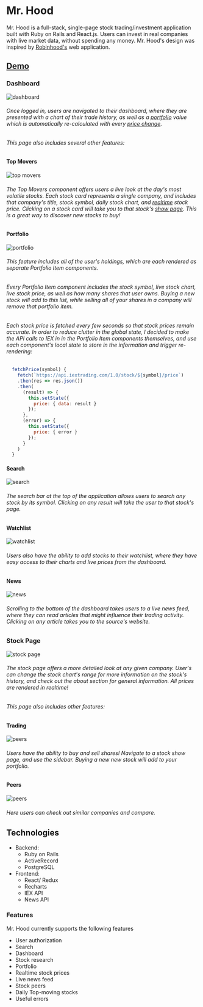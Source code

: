 # Mr. Hood

Mr. Hood is a full-stack, single-page stock trading/investment application built with Ruby on Rails and React.js. Users can invest in real companies with live market data, without spending any money. Mr. Hood's design was inspired by [Robinhood's](https://www.robinhood.com/) web application.

## [Demo](https://mrhood.herokuapp.com/)


### Dashboard
![dashboard](https://res.cloudinary.com/fullstackimages/image/upload/v1539194939/Mr.Hood/gifs/login.gif)
###### Once logged in, users are navigated to their dashboard, where they are presented with a chart of their trade history, as well as a [portfolio](https://mrhood.herokuapp.com/) value which is automatically re-calculated with every [price change](https://mrhood.herokuapp.com/).


###### This page also includes several other features:

#### Top Movers
![top movers](https://res.cloudinary.com/fullstackimages/image/upload/v1539195485/Mr.Hood/gifs/topmovers.gif)
###### The Top Movers component offers users a live look at the day's most volatile stocks. Each stock card represents a single company, and includes that company's title, stock symbol, daily stock chart, and [realtime](https://mrhood.herokuapp.com/) stock price. Clicking on a stock card will take you to that stock's [show page](https://mrhood.herokuapp.com/).  This is a great way to discover new stocks to buy!

#### Portfolio
![portfolio](https://res.cloudinary.com/fullstackimages/image/upload/v1539195905/Mr.Hood/gifs/portfolio.gif)
###### This feature includes all of the user's holdings, which are each rendered as separate Portfolio Item components.

###### Every Portfolio Item component includes the stock symbol, live stock chart, live stock price, as well as how many shares that user owns. Buying a new stock will add to this list, while selling all of your shares in a company will remove that portfolio item.

###### Each stock price is fetched every few seconds so that stock prices remain accurate. In order to reduce clutter in the global state, I decided to make the API calls to IEX in in the Portfolio Item components themselves, and use each component's local state to store in the information and trigger re-rendering:

```javascript
  fetchPrice(symbol) {
    fetch(`https://api.iextrading.com/1.0/stock/${symbol}/price`)
    .then(res => res.json())
    .then(
      (result) => {
        this.setState({
          price: { data: result }
        });
      },
      (error) => {
        this.setState({
          price: { error }
        });
      }
    )
  }
```

#### Search
![search](https://res.cloudinary.com/fullstackimages/image/upload/v1539196936/Mr.Hood/gifs/search.gif)
###### The search bar at the top of the application allows users to search any stock by its symbol. Clicking on any result will take the user to that stock's page.

#### Watchlist
![watchlist](https://res.cloudinary.com/fullstackimages/image/upload/v1539196505/Mr.Hood/gifs/watchlist.gif)
###### Users also have the ability to add stocks to their watchlist, where they have easy access to their charts and live prices from the dashboard.

#### News
![news](https://res.cloudinary.com/fullstackimages/image/upload/v1539197370/Mr.Hood/gifs/news.gif)
###### Scrolling to the bottom of the dashboard takes users to a live news feed, where they can read articles that might influence their trading activity. Clicking on any article takes you to the source's website.

### Stock Page
![stock page](https://res.cloudinary.com/fullstackimages/image/upload/v1539197971/Mr.Hood/gifs/stock_page.gif)
###### The stock page offers a more detailed look at any given company. User's can change the stock chart's range for more information on the stock's history, and check out the about section for general information. All prices are rendered in realtime!

###### This page also includes other features:

#### Trading
![peers](https://res.cloudinary.com/fullstackimages/image/upload/v1539200633/Mr.Hood/gifs/trading.gif)
###### Users have the ability to buy and sell shares! Navigate to a stock show page, and use the sidebar. Buying a new new stock will add to your portfolio.

#### Peers
![peers](https://res.cloudinary.com/fullstackimages/image/upload/v1539200625/Mr.Hood/gifs/Peers.gif)
###### Here users can check out similar companies and compare.

## Technologies

- Backend:
  - Ruby on Rails
  - ActiveRecord
  - PostgreSQL
- Frontend:
  - React/ Redux
  - Recharts
  - IEX API
  - News API


### Features

Mr. Hood currently supports the following features

- User authorization  
- Search
- Dashboard
- Stock research
- Portfolio
- Realtime stock prices
- Live news feed
- Stock peers
- Daily Top-moving stocks
- Useful errors
